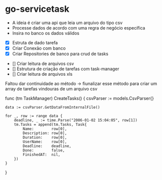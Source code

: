 # go-servicetask

- A ideia é criar uma api que leia um arquivo do tipo csv 
- Processe dados de acordo com uma regra de negócio específica
- Insira no banco os dados válidos

- [x] Estruta de dado tarefa
- [x] Criar Conexão com banco 
- [x] Criar Repositories de banco para crud de tasks
- [] Criar leitura de arquivos csv
- [] Estrutura de criação de tarefas com task-manager
- [] Criar leitura de arquivos xls


Faltou dar continuidade ao método  -> fiunalizar esse método para criar um array de tarefas vindouras de um arquivo csv

func (tm TaskManager) CreateTasks() {
	csvParser := models.CsvParser{}

	data := csvParser.GetDataFromInternalFile()

	for _, row := range data {
		deadline, _ := time.Parse("2006-01-02 15:04:05", row[1])
		tm.Tasks = append(tm.Tasks, Task{
			Name:        row[0],
			Description: row[0],
			Duration:    row[0],
			UserName:    row[0],
			Deadline:    deadline,
			Done:        false,
			FinishedAT:  nil,
		})
	}
}

